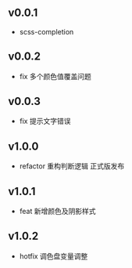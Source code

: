 ## v0.0.1
- scss-completion

## v0.0.2
- fix 多个颜色值覆盖问题

## v0.0.3
- fix 提示文字错误

## v1.0.0
- refactor 重构判断逻辑 正式版发布

## v1.0.1
- feat 新增颜色及阴影样式

## v1.0.2
- hotfix 调色盘变量调整